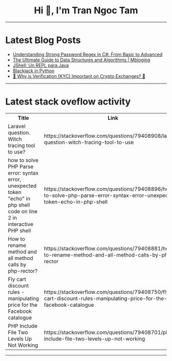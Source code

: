 <h1 align="center">Hi 👋, I'm Tran Ngoc Tam</h1>

---

# Latest Blog Posts 
<!-- BLOG-POST-LIST:START -->
- [Understanding Strong Password Regex in C#: From Basic to Advanced](https://dev.to/ravivis13370227/understanding-strong-password-regex-in-c-from-basic-to-advanced-25cf)
- [The Ultimate Guide to Data Structures and Algorithms | Mbloging](https://dev.to/muhayminbinmehmood/the-ultimate-guide-to-data-structures-and-algorithms-mbloging-4bf3)
- [JShell: Un REPL para Java](https://dev.to/asjordi/jshell-un-repl-para-java-3ik1)
- [Blackjack in Python](https://dev.to/diodemusic/blackjack-in-python-ben)
- [🔐 Why is Verification &lpar;KYC&rpar; Important on Crypto Exchanges? 🚀](https://dev.to/cryptosandy/why-is-verification-kyc-important-on-crypto-exchanges-4ip4)
<!-- BLOG-POST-LIST:END -->

---

# Latest stack oveflow activity
<table>
  <tr><th>Title</th><th>Link</th></tr>
  <!-- STACKOVERFLOW:START --><tr><td>Laravel question. Witch tracing tool to use?</td><td>https://stackoverflow.com/questions/79408908/laravel-question-witch-tracing-tool-to-use</td></tr><tr><td>how to solve PHP Parse error: syntax error, unexpected token &quot;echo&quot; in php shell code on line 2 in interactive PHP shell</td><td>https://stackoverflow.com/questions/79408896/how-to-solve-php-parse-error-syntax-error-unexpected-token-echo-in-php-shell</td></tr><tr><td>How to rename method and all method calls by php-rector?</td><td>https://stackoverflow.com/questions/79408881/how-to-rename-method-and-all-method-calls-by-php-rector</td></tr><tr><td>Fly cart discount rules - manipulating price for the Facebook catalogue</td><td>https://stackoverflow.com/questions/79408750/fly-cart-discount-rules-manipulating-price-for-the-facebook-catalogue</td></tr><tr><td>PHP Include File Two Levels Up Not Working</td><td>https://stackoverflow.com/questions/79408701/php-include-file-two-levels-up-not-working</td></tr><!-- STACKOVERFLOW:END -->
</table>

---


